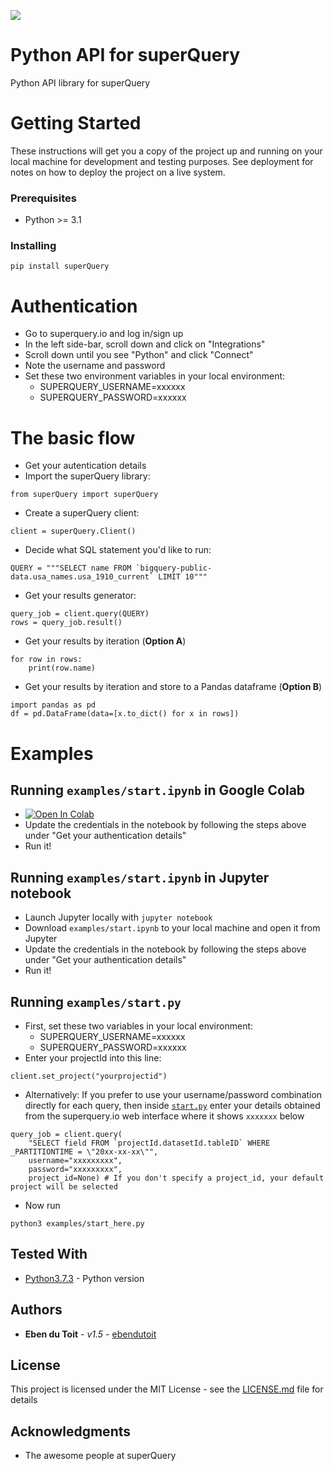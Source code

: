 ![](https://web.superquery.io/wp-content/uploads/2019/03/sq-logotype@1x.svg)

# Python API for superQuery

Python API library for superQuery

# Getting Started

These instructions will get you a copy of the project up and running on your local machine for development and testing purposes. See deployment for notes on how to deploy the project on a live system.

### Prerequisites

* Python >= 3.1

### Installing

```
pip install superQuery
```

# Authentication
* Go to superquery.io and log in/sign up
* In the left side-bar, scroll down and click on "Integrations"
* Scroll down until you see "Python" and click "Connect"
* Note the username and password
* Set these two environment variables in your local environment:
    - SUPERQUERY_USERNAME=xxxxxx
    - SUPERQUERY_PASSWORD=xxxxxx

# The basic flow
* Get your autentication details
* Import the superQuery library: 

``` 
from superQuery import superQuery
``` 

* Create a superQuery client: 
``` 
client = superQuery.Client()
```

* Decide what SQL statement you'd like to run: 
``` 
QUERY = """SELECT name FROM `bigquery-public-data.usa_names.usa_1910_current` LIMIT 10"""
```

* Get your results generator: 
```
query_job = client.query(QUERY)
rows = query_job.result()
```

* Get your results by iteration (**Option A**)
```
for row in rows:
    print(row.name)
```

* Get your results by iteration and store to a Pandas dataframe (**Option B**)
```
import pandas as pd
df = pd.DataFrame(data=[x.to_dict() for x in rows])
```

# Examples
## Running `examples/start.ipynb` in Google Colab
* [![Open In Colab](https://colab.research.google.com/assets/colab-badge.svg)](https://colab.research.google.com/github/superquery/superPy/blob/master/examples/start.ipynb)
* Update the credentials in the notebook by following the steps above under "Get your authentication details"
* Run it!

## Running `examples/start.ipynb` in Jupyter notebook
* Launch Jupyter locally with `jupyter notebook`
* Download `examples/start.ipynb` to your local machine and open it from Jupyter
* Update the credentials in the notebook by following the steps above under "Get your authentication details"
* Run it!


## Running `examples/start.py`
* First, set these two variables in your local environment:
  - SUPERQUERY_USERNAME=xxxxxx
  - SUPERQUERY_PASSWORD=xxxxxx
* Enter your projectId into this line:

```
client.set_project("yourprojectid")
```

* Alternatively: If you prefer to use your username/password combination directly for each query, then inside  [`start.py`](https://github.com/superquery/superPy/blob/master/examples/start.py) enter your details obtained from the superquery.io web interface where it shows `xxxxxxx` below

```
query_job = client.query(
    "SELECT field FROM `projectId.datasetId.tableID` WHERE _PARTITIONTIME = \"20xx-xx-xx\"", 
    username="xxxxxxxxx",
    password="xxxxxxxxx",
    project_id=None) # If you don't specify a project_id, your default project will be selected
```

* Now run
```
python3 examples/start_here.py
```

## Tested With

* [Python3.7.3](https://www.python.org/downloads/release/python-373/) - Python version

## Authors

* **Eben du Toit** - *v1.5* - [ebendutoit](https://github.com/ebendutoit)

## License

This project is licensed under the MIT License - see the [LICENSE.md](LICENSE.md) file for details

## Acknowledgments

* The awesome people at superQuery
